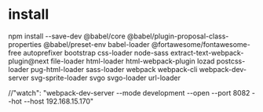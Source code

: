 # install
npm install --save-dev @babel/core @babel/plugin-proposal-class-properties @babel/preset-env babel-loader @fortawesome/fontawesome-free autoprefixer bootstrap css-loader node-sass extract-text-webpack-plugin@next file-loader html-loader html-webpack-plugin lozad postcss-loader pug-html-loader sass-loader webpack webpack-cli webpack-dev-server svg-sprite-loader svgo svgo-loader url-loader

//"watch": "webpack-dev-server --mode development --open --port 8082 --hot --host 192.168.15.170"

